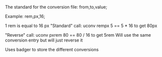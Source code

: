 The standard for the conversion file:
from,to,value;

Example:
rem,px,16;

1 rem is equal to 16 px
"Standard" call:
uconv rempx 5 == 5 * 16 to get 80px

"Reverse" call:
uconv pxrem 80 == 80 / 16 to get 5rem
Will use the same conversion entry but will just reverse it

Uses badger to store the different conversions